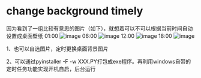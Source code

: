 # change background timely
因为看到了一组比较有意思的图片（如下），就想着可以不可以根据当前时间自动设置成桌面壁纸
01:00
![image](https://github.com/cin619/change-background-timely/blob/master/am1.bmp)
06:00
![image](https://github.com/cin619/change-background-timely/blob/master/am6.bmp)
12:00
![image](https://github.com/cin619/change-background-timely/blob/master/pm12.bmp)
18:00
![image](https://github.com/cin619/change-background-timely/blob/master/pm6.bmp)

1、也可以自选图片，定时更换桌面背景图片

2、可以通过pyinstaller -F -w XXX.PY打包成exe程序。再利用windows自带的定时任务功能实现开机自启，后台运行
